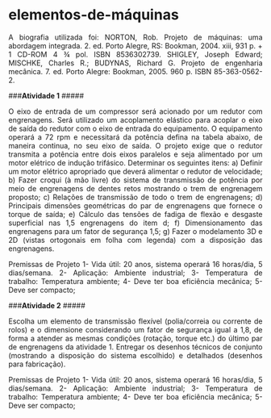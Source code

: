 # elementos-de-máquinas

<div align="justify">A biografia utilizada foi:
NORTON, Rob. Projeto de máquinas: uma abordagem integrada. 2. ed. Porto Alegre, RS: Bookman, 2004. xiii, 931 p. + 1 CD-ROM 4 ¾ pol. ISBN 8536302739. 
SHIGLEY, Joseph Edward; MISCHKE, Charles R.; BUDYNAS, Richard G. Projeto de engenharia mecânica. 7. ed. Porto Alegre: Bookman, 2005. 960 p. ISBN 85-363-0562-2. 

  ###<b>Atividade 1</b> #####

O eixo de entrada de um compressor será acionado por um redutor com engrenagens. Será utilizado um acoplamento elástico para acoplar o eixo de
saída do redutor com o eixo de entrada do equipamento. O equipamento operará a 72 rpm e necessitará da potência defina na tabela abaixo, de maneira
continua, no seu eixo de saída. O projeto exige que o redutor transmita a potência entre dois eixos paralelos e seja alimentado por um motor elétrico de indução trifásico. Determinar os seguintes itens:
a) Definir um motor elétrico apropriado que deverá alimentar o redutor de velocidade;
b) Fazer croqui (à mão livre) do sistema de transmissão de potência por meio de engrenagens de dentes retos mostrando o trem de engrenagem proposto;
c) Relações de transmissão de todo o trem de engrenagens;
d) Principais dimensões geométricas do par de engrenagens que fornece o torque de saída;
e) Cálculo das tensões de fadiga de flexão e desgaste superficial nas 1,5 engrenagens do item d;
f) Dimensionamento das engrenagens para um fator de segurança 1,5;
g) Fazer o modelamento 3D e 2D (vistas ortogonais em folha com legenda) com a disposição das engrenagens.

Premissas de Projeto
1- Vida útil: 20 anos, sistema operará 16 horas/dia, 5 dias/semana.
2- Aplicação: Ambiente industrial;
3- Temperatura de trabalho: Temperatura ambiente;
4- Deve ter boa eficiência mecânica;
5- Deve ser compacto;

  ###<b>Atividade 2</b> #####

Escolha um elemento de transmissão flexível (polia/correia ou corrente de rolos) e o dimensione considerando um fator de segurança igual a 1,8, de forma a
atender as mesmas condições (rotação, torque etc.) do último par de engrenagens da atividade 1. Entregar os desenhos técnicos de conjunto (mostrando a disposição do sistema escolhido) e detalhados (desenhos para fabricação).

Premissas de Projeto
1- Vida útil: 20 anos, sistema operará 16 horas/dia, 5 dias/semana.
2- Aplicação: Ambiente industrial;
3- Temperatura de trabalho: Temperatura ambiente;
4- Deve ter boa eficiência mecânica;
5- Deve ser compacto;


</div>
